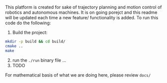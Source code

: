 
This platform is created for sake of trajectory planning and motion control of robotics and autonomous machines. It is on going porejct and this readme will be 
updated each time a new feature/ functionality is added.
To run this code do the following:
1. Build the project:
```bash
mkdir -p build && cd build/
cmake ..
make
```
2. run the `./run` binary file ...
3. TODO  

For mathematical basis of what we are doing here, please review `docs/`
